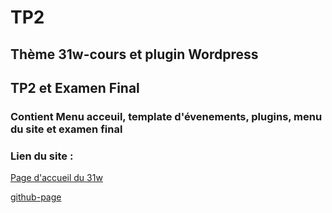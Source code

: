 # TP2
## Thème 31w-cours et plugin  Wordpress
## TP2 et Examen Final
### Contient Menu acceuil, template d'évenements, plugins, menu du site et examen final
### Lien du site : 
[Page d'accueil du 31w](https://eddym84.sg-host.com/) 


[github-page](https://github.com/Dev2023/31w-theme)